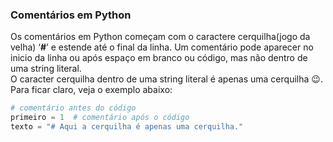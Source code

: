 ### Comentários em Python  

Os comentários em Python começam com o caractere cerquilha(jogo da velha) ‘**#**’ e estende até o final da linha. 
Um comentário pode aparecer no inicio da linha ou após espaço em branco ou código, mas não dentro de uma string literal.  
O caracter cerquilha dentro de uma string literal é apenas uma cerquilha :wink:. Para ficar claro, veja o exemplo abaixo:
```python
# comentário antes do código
primeiro = 1  # comentário após o código
texto = "# Aqui a cerquilha é apenas uma cerquilha."
```
